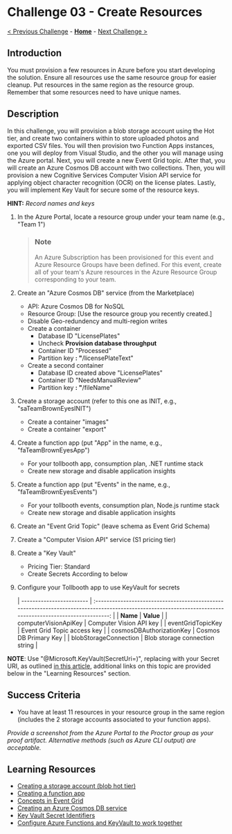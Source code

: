 # Challenge 03 - Create Resources

[< Previous Challenge](./Challenge-02.md) - **[Home](../README.md)** - [Next Challenge >](./Challenge-04.md)

## Introduction

You must provision a few resources in Azure before you start developing the solution. Ensure all resources use the same resource group for easier cleanup.  Put resources in the same region as the resource group.  Remember that some resources need to have unique names.

## Description

In this challenge, you will provision a blob storage account using the Hot tier, and create two containers within to store uploaded photos and exported CSV files. You will then provision two Function Apps instances, one you will deploy from Visual Studio, and the other you will manage using the Azure portal. Next, you will create a new Event Grid topic. After that, you will create an Azure Cosmos DB account with two collections. Then, you will provision a new Cognitive Services Computer Vision API service for applying object character recognition (OCR) on the license plates.  Lastly, you will implement Key Vault for secure some of the resource keys.

**HINT:** _Record names and keys_

1. In the Azure Portal, locate a resource group under your team name (e.g., "Team 1")
   > ### Note
   > An Azure Subscription has been provisioned for this event and Azure Resource Groups have been defined. For this event, create all of your team's Azure resources in the Azure Resource Group corresponding to your team. 
1. Create an "Azure Cosmos DB" service (from the Marketplace)
    * API: Azure Cosmos DB for NoSQL
    * Resource Group: [Use the resource group you recently created.]
    * Disable Geo-redundency and multi-region writes
    * Create a container
      * Database ID &quot;LicensePlates&quot;
      * Uncheck **Provision database throughput**
      * Container ID &quot;Processed&quot;
      * Partition key **: &quot;**/licensePlateText&quot;
    * Create a second container
      * Database ID created above &quot;LicensePlates&quot;
      * Container ID &quot;NeedsManualReview&quot;
      * Partition key **: &quot;**/fileName&quot;
1. Create a storage account (refer to this one as INIT, e.g., "saTeamBrownEyesINIT")
    * Create a container &quot;images&quot;
    * Create a container &quot;export&quot;
1. Create a function app (put &quot;App&quot; in the name, e.g., "faTeamBrownEyesApp")
    * For your tollbooth app, consumption plan, .NET runtime stack
    * Create new storage and disable application insights
1. Create a function app (put &quot;Events&quot; in the name, e.g., "faTeamBrownEyesEvents")
    * For your tollbooth events, consumption plan, Node.js runtime stack
    * Create new storage and disable application insights
1. Create an "Event Grid Topic" (leave schema as Event Grid Schema)
1. Create a "Computer Vision API" service (S1 pricing tier)
1. Create a "Key Vault"
    * Pricing Tier: Standard
    * Create Secrets According to below
1. Configure your Tollbooth app to use KeyVault for secrets

    | ------------------------ | :---------------------------------------------------------------------------------------------------------------------------------------------------------: |
    | **Name**      |                                                                          **Value**                                                                          |
    | computerVisionApiKey     |                                                                   Computer Vision API key                                                                   |
    | eventGridTopicKey        |                                                                 Event Grid Topic access key                                                                 |
    | cosmosDBAuthorizationKey |                                                                    Cosmos DB Primary Key                                                                    |
    | blobStorageConnection    |                                                               Blob storage connection string                                                                |

**NOTE**: Use "@Microsoft.KeyVault(SecretUri=<SecretUri-with-version>)", replacing <SecretUri-with-version> with your Secret URI, as outlined [in this article](https://learn.microsoft.com/en-us/azure/app-service/app-service-key-vault-references?tabs=azure-cli#source-app-settings-from-key-vault), additional links on this topic are provided below in the "Learning Resources" section.

## Success Criteria

- You have at least 11 resources in your resource group in the same region (includes the 2 storage accounts associated to your function apps).

*Provide a screenshot from the Azure Portal to the Proctor group as your proof artifact. Alternative methods (such as Azure CLI output) are acceptable.*

## Learning Resources

- [Creating a storage account (blob hot tier)](https://docs.microsoft.com/azure/storage/common/storage-create-storage-account?toc=%2fazure%2fstorage%2fblobs%2ftoc.json%23create-a-storage-account)
- [Creating a function app](https://docs.microsoft.com/azure/azure-functions/functions-create-function-app-portal)
- [Concepts in Event Grid](https://docs.microsoft.com/azure/event-grid/concepts)
- [Creating an Azure Cosmos DB service](https://docs.microsoft.com/azure/cosmos-db/manage-account)
- [Key Vault Secret Identifiers](https://docs.microsoft.com/azure/key-vault/about-keys-secrets-and-certificates)
- [Configure Azure Functions and KeyVault to work together](https://docs.microsoft.com/azure/app-service/app-service-key-vault-references?tabs=azure-cli#granting-your-app-access-to-key-vault)
